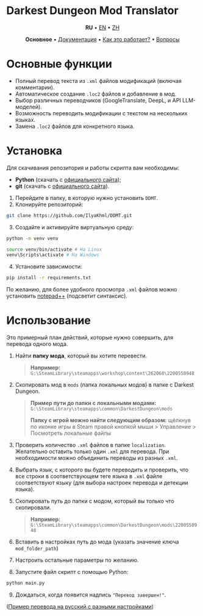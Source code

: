 # Darkest Dungeon Mod Translator

<p align='center'>
    <b>RU</b> • <a href='docs\en\README.md'>EN</a> • <a href='docs\zh\README.md'>ZH</a>
</p>
<p align='center'>
    <b>Основное</b> • 
    <a href='docs\ru\settings.md'>Документация</a> • <a href='docs\ru\how_it_works.md'>Как это работает?</a> • <a href='docs\ru\qa.md'>Вопросы</a>
</p>


# Основные функции
* Полный перевод текста из `.xml` файлов модификаций (включая комментарии).
* Автоматическое создание `.loc2` файлов и добавление в мод.
* Выбор различных переводчиков (GoogleTranslate, DeepL, и API LLM-моделей).
* Возможность переводить модификации с текстом на нескольких языках.
* Замена `.loc2` файлов для конкретного языка.


# Установка 
Для скачивания репозитория и работы скрипта вам необходимы:
* **Python** (скачать с [официального сайта](https://www.python.org/downloads/));
* **git** (скачать с [официального сайта](https://git-scm.com/downloads)).

1. Перейдите в папку, в которую нужно установить `DDMT`.
2. Клонируйте репозиторий:
``` bash
git clone https://github.com/IlyaKhml/DDMT.git
```
3. Создайте и активируйте виртуальную среду:
``` bash
python -m venv venv

source venv/bin/activate # На Linux
venv\Scripts\activate # На Windows
```
4. Установите зависимости:
``` bash
pip install -r requirements.txt
```

По желанию, для более удобного просмотра `.xml` файлов можно установить [notepad++](https://notepad-plus-plus.org/downloads/) (подсветит синтаксис).

# Использование
Это примерный план действий, которые нужно совершить, для перевода одного мода.

1. Найти **папку мода**, который вы хотите перевести.
   > **Например:** `G:\SteamLibrary\steamapps\workshop\content\262060\2200558948`

2. Скопировать мод в `mods` (папка локальных модов) в папке с Darkest Dungeon.
    > **Пример пути до папки с локальными модами:** `G:\SteamLibrary\steamapps\common\DarkestDungeon\mods`
    > 
    > **Папку с игрой можно найти следующим образом:** щёлкнув по иконке игры в Steam правой кнопкой мыши > Управление > Посмотреть локальные файлы 

3. Проверить количество `.xml` файлов в папке `localization`. Желательно оставить только один `.xml` для перевода. При необходимости можно объединить переводы из разных `.xml`.
   
4. Выбрать язык, с которого вы будете переводить и проверить, что все строки в соответствующем теге языка в `.xml` файле соответствуют языку (для выбора настроек перевода и детекции языка).

5. Скопировать путь до папки с модом, который вы только что скопировали.
   > **Например:** `G:\SteamLibrary\steamapps\common\DarkestDungeon\mods\2200558948`

6. Вставить в настройках путь до мода (указать значение ключа `mod_folder_path`)
7. Настроить остальные параметры по желанию.
8. Запустите файл скрипт с помощью Python:
``` bash
python main.py
```
9. Дождаться, когда появится надпись `"Перевод завершен!"`.


(<a href='docs\translate_example_en_ru.xml'>Пример перевода на русский c разными настройками</a>)
